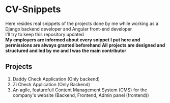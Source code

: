 # CV-Snippets
Here resides real snippets of the projects done by me while working as a Django backend developer and Angular front-end developer  
I'll try to keep this repository updated  
**My employers are informed about every snippet I put here and permissions are always granted beforehand**
**All projects are designed and structured and led by me and I was the main contributor**
## Projects
1. Daddy Check Application (Only backend)
2. Zi Check Application (Only Backend)
3. An agile, featurefull Content Management System (CMS) for the company's website (Backend, Frontend, Admin panel (frontend))
